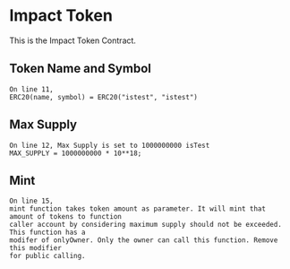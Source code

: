 # Impact Token

This is the Impact Token Contract.

## Token Name and Symbol

    On line 11,
    ERC20(name, symbol) = ERC20("istest", "istest")

## Max Supply

    On line 12, Max Supply is set to 1000000000 isTest
    MAX_SUPPLY = 1000000000 * 10**18;

## Mint

    On line 15,
    mint function takes token amount as parameter. It will mint that amount of tokens to function
    caller account by considering maximum supply should not be exceeded. This function has a
    modifer of onlyOwner. Only the owner can call this function. Remove this modifier
    for public calling.
